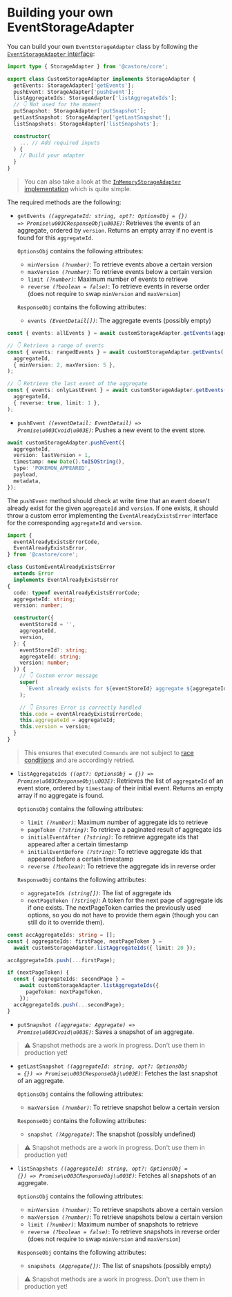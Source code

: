 # Building your own EventStorageAdapter

You can build your own `EventStorageAdapter` class by following the [`EventStorageAdapter` interface](../packages/core/src/storageAdapter.ts):

```ts
import type { StorageAdapter } from '@castore/core';

export class CustomStorageAdapter implements StorageAdapter {
  getEvents: StorageAdapter['getEvents'];
  pushEvent: StorageAdapter['pushEvent'];
  listAggregateIds: StorageAdapter['listAggregateIds'];
  // 👇 Not used for the moment
  putSnapshot: StorageAdapter['putSnapshot'];
  getLastSnapshot: StorageAdapter['getLastSnapshot'];
  listSnapshots: StorageAdapter['listSnapshots'];

  constructor(
    ... // Add required inputs
  ) {
    // Build your adapter
  }
}
```

> You can also take a look at the [`InMemoryStorageAdapter` implementation](../packages/inmemory-event-storage-adapter/src/inMemory.ts) which is quite simple.

The required methods are the following:

- <code>getEvents <i>((aggregateId: string, opt?: OptionsObj = {}) => Promise\u003CResponseObj\u003E)</i></code>: Retrieves the events of an aggregate, ordered by `version`. Returns an empty array if no event is found for this `aggregateId`.

  `OptionsObj` contains the following attributes:

  - <code>minVersion <i>(?number)</i></code>: To retrieve events above a certain version
  - <code>maxVersion <i>(?number)</i></code>: To retrieve events below a certain version
  - <code>limit <i>(?number)</i></code>: Maximum number of events to retrieve
  - <code>reverse <i>(?boolean = false)</i></code>: To retrieve events in reverse order (does not require to swap `minVersion` and `maxVersion`)

  `ResponseObj` contains the following attributes:

  - <code>events <i>(EventDetail[])</i></code>: The aggregate events (possibly empty)

```ts
const { events: allEvents } = await customStorageAdapter.getEvents(aggregateId);

// 👇 Retrieve a range of events
const { events: rangedEvents } = await customStorageAdapter.getEvents(
  aggregateId,
  { minVersion: 2, maxVersion: 5 },
);

// 👇 Retrieve the last event of the aggregate
const { events: onlyLastEvent } = await customStorageAdapter.getEvents(
  aggregateId,
  { reverse: true, limit: 1 },
);
```

- <code>pushEvent <i>((eventDetail: EventDetail) => Promise\u003Cvoid\u003E)</i></code>: Pushes a new event to the event store.

```ts
await customStorageAdapter.pushEvent({
  aggregateId,
  version: lastVersion + 1,
  timestamp: new Date().toISOString(),
  type: 'POKEMON_APPEARED',
  payload,
  metadata,
});
```

The `pushEvent` method should check at write time that an event doesn't already exist for the given `aggregateId` and `version`. If one exists, it should throw a custom error implementing the `EventAlreadyExistsError` interface for the corresponding `aggregateId` and `version`.

```ts
import {
  eventAlreadyExistsErrorCode,
  EventAlreadyExistsError,
} from '@castore/core';

class CustomEventAlreadyExistsError
  extends Error
  implements EventAlreadyExistsError
{
  code: typeof eventAlreadyExistsErrorCode;
  aggregateId: string;
  version: number;

  constructor({
    eventStoreId = '',
    aggregateId,
    version,
  }: {
    eventStoreId?: string;
    aggregateId: string;
    version: number;
  }) {
    // 👇 Custom error message
    super(
      `Event already exists for ${eventStoreId} aggregate ${aggregateId} and version ${version}`,
    );

    // 👇 Ensures Error is correctly handled
    this.code = eventAlreadyExistsErrorCode;
    this.aggregateId = aggregateId;
    this.version = version;
  }
}
```

> This ensures that executed `Commands` are not subject to [race conditions](https://en.wikipedia.org/wiki/Race_condition) and are accordingly retried.

- <code>listAggregateIds <i>((opt?: OptionsObj = {}) => Promise\u003CResponseObj\u003E)</i></code>: Retrieves the list of `aggregateId` of an event store, ordered by `timestamp` of their initial event. Returns an empty array if no aggregate is found.

  `OptionsObj` contains the following attributes:

  - <code>limit <i>(?number)</i></code>: Maximum number of aggregate ids to retrieve
  - <code>pageToken <i>(?string)</i></code>: To retrieve a paginated result of aggregate ids
  - <code>initialEventAfter <i>(?string)</i></code>: To retrieve aggregate ids that appeared after a certain timestamp
  - <code>initialEventBefore <i>(?string)</i></code>: To retrieve aggregate ids that appeared before a certain timestamp
  - <code>reverse <i>(?boolean)</i></code>: To retrieve the aggregate ids in reverse order

  `ResponseObj` contains the following attributes:

  - <code>aggregateIds <i>(string[])</i></code>: The list of aggregate ids
  - <code>nextPageToken <i>(?string)</i></code>: A token for the next page of aggregate ids if one exists. The nextPageToken carries the previously used options, so you do not have to provide them again (though you can still do it to override them).

```ts
const accAggregateIds: string = [];
const { aggregateIds: firstPage, nextPageToken } =
  await customStorageAdapter.listAggregateIds({ limit: 20 });

accAggregateIds.push(...firstPage);

if (nextPageToken) {
  const { aggregateIds: secondPage } =
    await customStorageAdapter.listAggregateIds({
      pageToken: nextPageToken,
    });
  accAggregateIds.push(...secondPage);
}
```

- <code>putSnapshot <i>((aggregate: Aggregate) => Promise\u003Cvoid\u003E)</i></code>: Saves a snapshot of an aggregate.

> ⚠️ Snapshot methods are a work in progress. Don't use them in production yet!

- <code>getLastSnapshot <i>((aggregateId: string, opt?: OptionsObj = {}) => Promise\u003CResponseObj\u003E)</i></code>: Fetches the last snapshot of an aggregate.

  `OptionsObj` contains the following attributes:

  - <code>maxVersion <i>(?number)</i></code>: To retrieve snapshot below a certain version

  `ResponseObj` contains the following attributes:

  - <code>snapshot <i>(?Aggregate)</i></code>: The snapshot (possibly undefined)

> ⚠️ Snapshot methods are a work in progress. Don't use them in production yet!

- <code>listSnapshots <i>((aggregateId: string, opt?: OptionsObj = {}) => Promise\u003CResponseObj\u003E)</i></code>: Fetches all snapshots of an aggregate.

  `OptionsObj` contains the following attributes:

  - <code>minVersion <i>(?number)</i></code>: To retrieve snapshots above a certain version
  - <code>maxVersion <i>(?number)</i></code>: To retrieve snapshots below a certain version
  - <code>limit <i>(?number)</i></code>: Maximum number of snapshots to retrieve
  - <code>reverse <i>(?boolean = false)</i></code>: To retrieve snapshots in reverse order (does not require to swap `minVersion` and `maxVersion`)

  `ResponseObj` contains the following attributes:

  - <code>snapshots <i>(Aggregate[])</i></code>: The list of snapshots (possibly empty)

> ⚠️ Snapshot methods are a work in progress. Don't use them in production yet!
